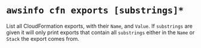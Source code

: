 # `awsinfo cfn exports [substrings]*`

List all CloudFormation exports, with their `Name`, and `Value`.
If `substrings` are given it will only print exports that contain all `substrings` either
in the `Name` or `Stack` the export comes from.